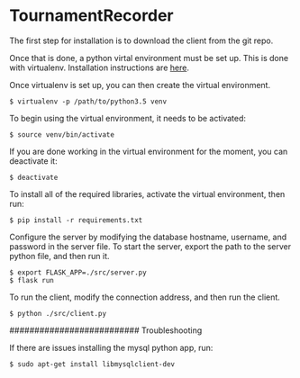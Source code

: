 # TournamentRecorder
The first step for installation is to download the client from the git repo.

Once that is done, a python virtal environment must be set up. This is done with virtualenv. Installation instructions are [here](https://virtualenv.pypa.io/en/stable/installation/).

Once virtualenv is set up, you can then create the virtual environment.

    $ virtualenv -p /path/to/python3.5 venv

To begin using the virtual environment, it needs to be activated:

    $ source venv/bin/activate

If you are done working in the virtual environment for the moment, you can deactivate it:

    $ deactivate

To install all of the required libraries, activate the virtual environment, then run:

    $ pip install -r requirements.txt

Configure the server by modifying the database hostname, username, and password in the server file.
To start the server, export the path to the server python file, and then run it.

    $ export FLASK_APP=./src/server.py
    $ flask run

To run the client, modify the connection address, and then run the client.

    $ python ./src/client.py


##########################
Troubleshooting

If there are issues installing the mysql python app, run:

    $ sudo apt-get install libmysqlclient-dev

